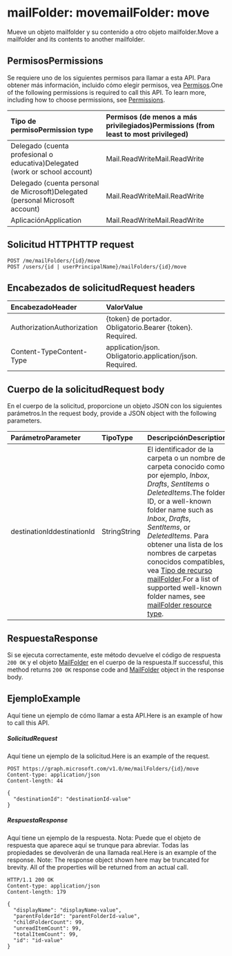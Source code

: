 # <a name="mailfolder-move"></a><span data-ttu-id="ddc8a-101">mailFolder: move</span><span class="sxs-lookup"><span data-stu-id="ddc8a-101">mailFolder: move</span></span>

<span data-ttu-id="ddc8a-102">Mueve un objeto mailfolder y su contenido a otro objeto mailfolder.</span><span class="sxs-lookup"><span data-stu-id="ddc8a-102">Move a mailfolder and its contents to another mailfolder.</span></span>

## <a name="permissions"></a><span data-ttu-id="ddc8a-103">Permisos</span><span class="sxs-lookup"><span data-stu-id="ddc8a-103">Permissions</span></span>
<span data-ttu-id="ddc8a-p101">Se requiere uno de los siguientes permisos para llamar a esta API. Para obtener más información, incluido cómo elegir permisos, vea [Permisos](../../../concepts/permissions_reference.md).</span><span class="sxs-lookup"><span data-stu-id="ddc8a-p101">One of the following permissions is required to call this API. To learn more, including how to choose permissions, see [Permissions](../../../concepts/permissions_reference.md).</span></span>

|<span data-ttu-id="ddc8a-106">Tipo de permiso</span><span class="sxs-lookup"><span data-stu-id="ddc8a-106">Permission type</span></span>      | <span data-ttu-id="ddc8a-107">Permisos (de menos a más privilegiados)</span><span class="sxs-lookup"><span data-stu-id="ddc8a-107">Permissions (from least to most privileged)</span></span>              |
|:--------------------|:---------------------------------------------------------|
|<span data-ttu-id="ddc8a-108">Delegado (cuenta profesional o educativa)</span><span class="sxs-lookup"><span data-stu-id="ddc8a-108">Delegated (work or school account)</span></span> | <span data-ttu-id="ddc8a-109">Mail.ReadWrite</span><span class="sxs-lookup"><span data-stu-id="ddc8a-109">Mail.ReadWrite</span></span>    |
|<span data-ttu-id="ddc8a-110">Delegado (cuenta personal de Microsoft)</span><span class="sxs-lookup"><span data-stu-id="ddc8a-110">Delegated (personal Microsoft account)</span></span> | <span data-ttu-id="ddc8a-111">Mail.ReadWrite</span><span class="sxs-lookup"><span data-stu-id="ddc8a-111">Mail.ReadWrite</span></span>    |
|<span data-ttu-id="ddc8a-112">Aplicación</span><span class="sxs-lookup"><span data-stu-id="ddc8a-112">Application</span></span> | <span data-ttu-id="ddc8a-113">Mail.ReadWrite</span><span class="sxs-lookup"><span data-stu-id="ddc8a-113">Mail.ReadWrite</span></span> |

## <a name="http-request"></a><span data-ttu-id="ddc8a-114">Solicitud HTTP</span><span class="sxs-lookup"><span data-stu-id="ddc8a-114">HTTP request</span></span>
<!-- { "blockType": "ignored" } -->
```http
POST /me/mailFolders/{id}/move
POST /users/{id | userPrincipalName}/mailFolders/{id}/move
```
## <a name="request-headers"></a><span data-ttu-id="ddc8a-115">Encabezados de solicitud</span><span class="sxs-lookup"><span data-stu-id="ddc8a-115">Request headers</span></span>
| <span data-ttu-id="ddc8a-116">Encabezado</span><span class="sxs-lookup"><span data-stu-id="ddc8a-116">Header</span></span>       | <span data-ttu-id="ddc8a-117">Valor</span><span class="sxs-lookup"><span data-stu-id="ddc8a-117">Value</span></span> |
|:---------------|:--------|
| <span data-ttu-id="ddc8a-118">Authorization</span><span class="sxs-lookup"><span data-stu-id="ddc8a-118">Authorization</span></span>  | <span data-ttu-id="ddc8a-p102">{token} de portador. Obligatorio.</span><span class="sxs-lookup"><span data-stu-id="ddc8a-p102">Bearer {token}. Required.</span></span>  |
| <span data-ttu-id="ddc8a-121">Content-Type</span><span class="sxs-lookup"><span data-stu-id="ddc8a-121">Content-Type</span></span>  | <span data-ttu-id="ddc8a-p103">application/json. Obligatorio.</span><span class="sxs-lookup"><span data-stu-id="ddc8a-p103">application/json. Required.</span></span>  |

## <a name="request-body"></a><span data-ttu-id="ddc8a-124">Cuerpo de la solicitud</span><span class="sxs-lookup"><span data-stu-id="ddc8a-124">Request body</span></span>
<span data-ttu-id="ddc8a-125">En el cuerpo de la solicitud, proporcione un objeto JSON con los siguientes parámetros.</span><span class="sxs-lookup"><span data-stu-id="ddc8a-125">In the request body, provide a JSON object with the following parameters.</span></span>

| <span data-ttu-id="ddc8a-126">Parámetro</span><span class="sxs-lookup"><span data-stu-id="ddc8a-126">Parameter</span></span>    | <span data-ttu-id="ddc8a-127">Tipo</span><span class="sxs-lookup"><span data-stu-id="ddc8a-127">Type</span></span>   |<span data-ttu-id="ddc8a-128">Descripción</span><span class="sxs-lookup"><span data-stu-id="ddc8a-128">Description</span></span>|
|:---------------|:--------|:----------|
|<span data-ttu-id="ddc8a-129">destinationId</span><span class="sxs-lookup"><span data-stu-id="ddc8a-129">destinationId</span></span>|<span data-ttu-id="ddc8a-130">String</span><span class="sxs-lookup"><span data-stu-id="ddc8a-130">String</span></span>|<span data-ttu-id="ddc8a-131">El identificador de la carpeta o un nombre de carpeta conocido como, por ejemplo, *Inbox*, *Drafts*, *SentItems* o *DeletedItems*.</span><span class="sxs-lookup"><span data-stu-id="ddc8a-131">The folder ID, or a well-known folder name such as *Inbox*, *Drafts*, *SentItems*, or *DeletedItems*.</span></span> <span data-ttu-id="ddc8a-132">Para obtener una lista de los nombres de carpetas conocidos compatibles, vea [Tipo de recurso mailFolder](../resources/mailfolder.md).</span><span class="sxs-lookup"><span data-stu-id="ddc8a-132">For a list of supported well-known folder names, see [mailFolder resource type](../resources/mailfolder.md).</span></span>|

## <a name="response"></a><span data-ttu-id="ddc8a-133">Respuesta</span><span class="sxs-lookup"><span data-stu-id="ddc8a-133">Response</span></span>

<span data-ttu-id="ddc8a-134">Si se ejecuta correctamente, este método devuelve el código de respuesta `200 OK` y el objeto [MailFolder](../resources/mailfolder.md) en el cuerpo de la respuesta.</span><span class="sxs-lookup"><span data-stu-id="ddc8a-134">If successful, this method returns `200 OK` response code and [MailFolder](../resources/mailfolder.md) object in the response body.</span></span>

## <a name="example"></a><span data-ttu-id="ddc8a-135">Ejemplo</span><span class="sxs-lookup"><span data-stu-id="ddc8a-135">Example</span></span>
<span data-ttu-id="ddc8a-136">Aquí tiene un ejemplo de cómo llamar a esta API.</span><span class="sxs-lookup"><span data-stu-id="ddc8a-136">Here is an example of how to call this API.</span></span>
##### <a name="request"></a><span data-ttu-id="ddc8a-137">Solicitud</span><span class="sxs-lookup"><span data-stu-id="ddc8a-137">Request</span></span>
<span data-ttu-id="ddc8a-138">Aquí tiene un ejemplo de la solicitud.</span><span class="sxs-lookup"><span data-stu-id="ddc8a-138">Here is an example of the request.</span></span>
<!-- {
  "blockType": "request",
  "name": "mailfolder_move"
}-->
```http
POST https://graph.microsoft.com/v1.0/me/mailFolders/{id}/move
Content-type: application/json
Content-length: 44

{
  "destinationId": "destinationId-value"
}
```

##### <a name="response"></a><span data-ttu-id="ddc8a-139">Respuesta</span><span class="sxs-lookup"><span data-stu-id="ddc8a-139">Response</span></span>
<span data-ttu-id="ddc8a-p105">Aquí tiene un ejemplo de la respuesta. Nota: Puede que el objeto de respuesta que aparece aquí se trunque para abreviar. Todas las propiedades se devolverán de una llamada real.</span><span class="sxs-lookup"><span data-stu-id="ddc8a-p105">Here is an example of the response. Note: The response object shown here may be truncated for brevity. All of the properties will be returned from an actual call.</span></span>
<!-- {
  "blockType": "response",
  "truncated": true,
  "@odata.type": "microsoft.graph.mailFolder"
} -->
```http
HTTP/1.1 200 OK
Content-type: application/json
Content-length: 179

{
  "displayName": "displayName-value",
  "parentFolderId": "parentFolderId-value",
  "childFolderCount": 99,
  "unreadItemCount": 99,
  "totalItemCount": 99,
  "id": "id-value"
}
```

<!-- uuid: 8fcb5dbc-d5aa-4681-8e31-b001d5168d79
2015-10-25 14:57:30 UTC -->
<!-- {
  "type": "#page.annotation",
  "description": "mailFolder: move",
  "keywords": "",
  "section": "documentation",
  "tocPath": ""
}-->
